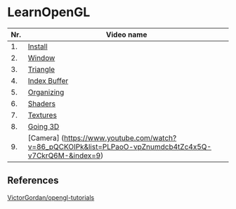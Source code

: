 # LearnOpenGL

| Nr. | Video name                                                                                                  |
| --- | ----------------------------------------------------------------------------------------------------------- |
| 1.  | [Install](https://www.youtube.com/watch?v=XpBGwZNyUh0&list=PLPaoO-vpZnumdcb4tZc4x5Q-v7CkrQ6M-&index=1)      |
| 2.  | [Window](https://www.youtube.com/watch?v=z03LXhRBLGI&list=PLPaoO-vpZnumdcb4tZc4x5Q-v7CkrQ6M-&index=2)       |
| 3.  | [Triangle](https://www.youtube.com/watch?v=hYZNN0MTLuc&list=PLPaoO-vpZnumdcb4tZc4x5Q-v7CkrQ6M-&index=3)     |
| 4.  | [Index Buffer](https://www.youtube.com/watch?v=KG9ZXKaJWwY&list=PLPaoO-vpZnumdcb4tZc4x5Q-v7CkrQ6M-&index=4) |
| 5.  | [Organizing](https://www.youtube.com/watch?v=greXpRqCTKs&list=PLPaoO-vpZnumdcb4tZc4x5Q-v7CkrQ6M-&index=5)   |
| 6.  | [Shaders](https://www.youtube.com/watch?v=YaiSvKTOeRg&list=PLPaoO-vpZnumdcb4tZc4x5Q-v7CkrQ6M-&index=6)      |
| 7.  | [Textures](https://www.youtube.com/watch?v=u-00hjlfMKc&list=PLPaoO-vpZnumdcb4tZc4x5Q-v7CkrQ6M-&index=7)     |
| 8.  | [Going 3D](https://www.youtube.com/watch?v=HiCVXEkkSK4&list=PLPaoO-vpZnumdcb4tZc4x5Q-v7CkrQ6M-&index=8)     |
| 9.  | [Camera] (https://www.youtube.com/watch?v=86_pQCKOIPk&list=PLPaoO-vpZnumdcb4tZc4x5Q-v7CkrQ6M-&index=9)      |

## References

[VictorGordan/opengl-tutorials](https://github.com/VictorGordan/opengl-tutorials)
